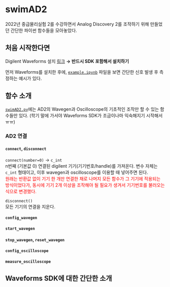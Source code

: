 # swimAD2

2022년 중급물리실험 2를 수강하면서 Analog Discovery 2를 조작하기 위해 만들었던 간단한 파이썬 함수들을 모아놓았다.

## 처음 시작한다면
Digilent Waveforms 설치 [링크](https://digilent.com/shop/software/digilent-waveforms/download) **&rightarrow; 반드시 SDK 포함해서 설치하기**

먼저 Waveforms를 설치한 후에, [`example.ipynb`](https://github.com/c-sooyoung/swimAD2/blob/main/example.ipynb) 파일을 보면 간단한 신호 발생 후 측정하는 예시가 있다.


## 함수 소개
[`swimAD2.py`](https://github.com/c-sooyoung/swimAD2/blob/main/swimAD2.py)에는 AD2의 Wavegen과 Oscilloscope의 기초적인 조작만 할 수 있는 함수들만 있다. (학기 말에 가서야 Waveforms SDK가 조금이나마 익숙해지기 시작해서ㅠㅠ)

### AD2 연결
#### `connect`, `disconnect`
`connect(number=0)` &rightarrow; `c_int`  
n번째 (기본값 0) 연결된 digilent 기기(기기번호/handle)를 가져온다. 변수 자체는 `c_int` 형태이고, 이후 wavegen과 oscilloscope를 이용할 때 넣어주면 된다.  
<span style="color: red;">원래는 반환값 없이 기기 한 개만 연결한 채로 나머지 모든 함수가 그 기기에 적용되는 방식이었다가, 동시에 기기 2개 이상을 조작해야 될 필요가 생겨서 기기번호를 불러오는 식으로 변경했다.</span>

`disconnect()`  
모든 기기의 연결을 지운다.

#### `config_wavegen`
#### `start_wavegen`
#### `stop_wavegen`, `reset_wavegen`

#### `config_oscilloscope`
#### `measure_oscilloscope`


## Waveforms SDK에 대한 간단한 소개